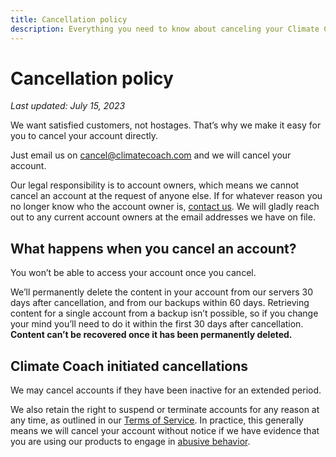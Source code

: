 ```yaml
---
title: Cancellation policy
description: Everything you need to know about canceling your Climate Coach product accounts.
---
```


# Cancellation policy

*Last updated: July 15, 2023*

We want satisfied customers, not hostages. That’s why we make it easy for you to cancel your account directly.

Just email us on cancel@climatecoach.com and we will cancel your account.

Our legal responsibility is to account owners, which means we cannot cancel an account at the request of anyone else. If for whatever reason you no longer know who the account owner is, [contact us](support@climatecoach.com). We will gladly reach out to any current account owners at the email addresses we have on file.

## What happens when you cancel an account?

You won’t be able to access your account once you cancel.

We’ll permanently delete the content in your account from our servers 30 days after cancellation, and from our backups within 60 days. Retrieving content for a single account from a backup isn’t possible, so if you change your mind you’ll need to do it within the first 30 days after cancellation. **Content can’t be recovered once it has been permanently deleted.**

##  Climate Coach initiated cancellations

We may cancel accounts if they have been inactive for an extended period.

We also retain the right to suspend or terminate accounts for any reason at any time, as outlined in our [Terms of Service](../terms/index.md). In practice, this generally means we will cancel your account without notice if we have evidence that you are using our products to engage in [abusive behavior](../abuse/index.md).
